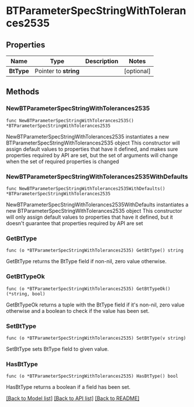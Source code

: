 # BTParameterSpecStringWithTolerances2535

## Properties

Name | Type | Description | Notes
------------ | ------------- | ------------- | -------------
**BtType** | Pointer to **string** |  | [optional] 

## Methods

### NewBTParameterSpecStringWithTolerances2535

`func NewBTParameterSpecStringWithTolerances2535() *BTParameterSpecStringWithTolerances2535`

NewBTParameterSpecStringWithTolerances2535 instantiates a new BTParameterSpecStringWithTolerances2535 object
This constructor will assign default values to properties that have it defined,
and makes sure properties required by API are set, but the set of arguments
will change when the set of required properties is changed

### NewBTParameterSpecStringWithTolerances2535WithDefaults

`func NewBTParameterSpecStringWithTolerances2535WithDefaults() *BTParameterSpecStringWithTolerances2535`

NewBTParameterSpecStringWithTolerances2535WithDefaults instantiates a new BTParameterSpecStringWithTolerances2535 object
This constructor will only assign default values to properties that have it defined,
but it doesn't guarantee that properties required by API are set

### GetBtType

`func (o *BTParameterSpecStringWithTolerances2535) GetBtType() string`

GetBtType returns the BtType field if non-nil, zero value otherwise.

### GetBtTypeOk

`func (o *BTParameterSpecStringWithTolerances2535) GetBtTypeOk() (*string, bool)`

GetBtTypeOk returns a tuple with the BtType field if it's non-nil, zero value otherwise
and a boolean to check if the value has been set.

### SetBtType

`func (o *BTParameterSpecStringWithTolerances2535) SetBtType(v string)`

SetBtType sets BtType field to given value.

### HasBtType

`func (o *BTParameterSpecStringWithTolerances2535) HasBtType() bool`

HasBtType returns a boolean if a field has been set.


[[Back to Model list]](../README.md#documentation-for-models) [[Back to API list]](../README.md#documentation-for-api-endpoints) [[Back to README]](../README.md)


